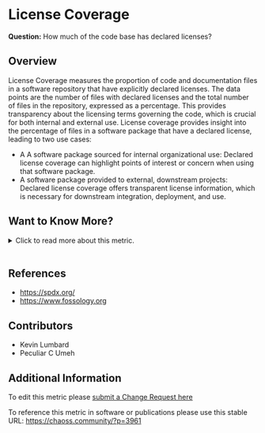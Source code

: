 # License Coverage

**Question:** How much of the code base has declared licenses?

## Overview

License Coverage measures the proportion of code and documentation files in a software repository that have explicitly declared licenses. The data points are the number of files with declared licenses and the total number of files in the repository, expressed as a percentage. This provides transparency about the licensing terms governing the code, which is crucial for both internal and external use. License coverage provides insight into the percentage of files in a software package that have a declared license, leading to two use cases:

*   A A software package sourced for internal organizational use: Declared license coverage can highlight points of interest or concern when using that software package.
*   A software package provided to external, downstream projects: Declared license coverage offers transparent license information, which is necessary for downstream integration, deployment, and use.

## Want to Know More?

<span markdown="1"><details><summary>Click to read more about this metric.</summary>

### Filters

*   Time: Licenses declared in a repository can change over time as the dependencies of the repository change. One of the principle motivations for tracking license presence, aside from basic awareness, is to draw attention to any unexpected new license introduction.

### Visualizations

**Web Presentation of Augur Web Output**
![Web Presentation of Augur Web Output](https://raw.githubusercontent.com/chaoss/wg-risk/main/focus-areas/licensing/images/license-coverage_augur-web-output.png)

**JSON Presentation of Augur Json Output**
![JSON Presentation of Augur Json Output](https://raw.githubusercontent.com/chaoss/wg-risk/main/focus-areas/licensing/images/license-coverage_augur-json-output.png)

</details></span><br>

## References

*   https://spdx.org/
*   https://www.fossology.org

## Contributors

*   Kevin Lumbard
*   Peculiar C Umeh

## Additional Information

To edit this metric please [submit a Change Request here](https://github.com/chaoss/wg-risk/blob/main/focus-areas/licensing/license-coverage.md)

To reference this metric in software or publications please use this stable URL: <https://chaoss.community/?p=3961>

<!-- # For groupings in the knowledge base
Context tags: Software, Platform
Keyword tags: risk, licensing, license, coverage, intellectual, property, rights, legal, law
-->
